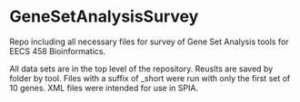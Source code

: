 GeneSetAnalysisSurvey
=====================

Repo including all necessary files for survey of Gene Set Analysis tools for EECS 458 Bioinformatics.

All data sets are in the top level of the repository. Reuslts are saved by folder by tool. Files with a suffix of _short were run with only the first set of 10 genes. XML files were intended for use in SPIA.
